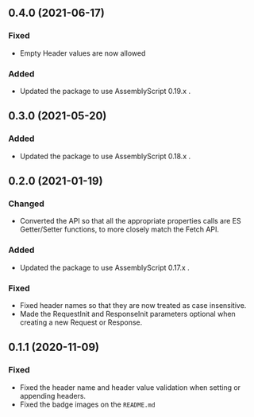 ## 0.4.0 (2021-06-17)

### Fixed

- Empty Header values are now allowed

### Added

- Updated the package to use AssemblyScript 0.19.x .

## 0.3.0 (2021-05-20)

### Added

- Updated the package to use AssemblyScript 0.18.x .

## 0.2.0 (2021-01-19)

### Changed

- Converted the API so that all the appropriate properties calls are ES Getter/Setter functions, to more closely match the Fetch API.

### Added

- Updated the package to use AssemblyScript 0.17.x .

### Fixed

- Fixed header names so that they are now treated as case insensitive.
- Made the RequestInit and ResponseInit parameters optional when creating a new Request or Response.

## 0.1.1 (2020-11-09)

### Fixed

- Fixed the header name and header value validation when setting or appending headers.
- Fixed the badge images on the `README.md`
